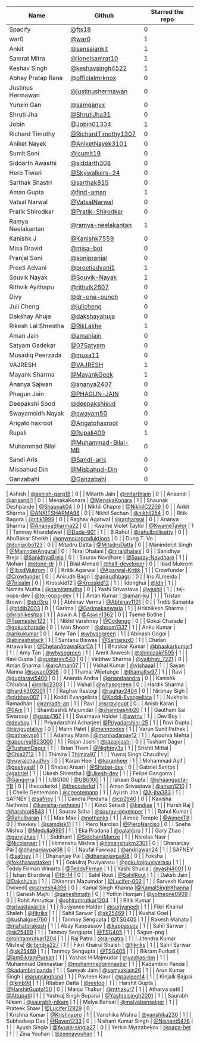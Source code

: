 | Name                | Github                                                        | Starred the repo |
| ------------------- | ------------------------------------------------------------- | ---------------- |
| Spacify             | [@fts18](https://github.com/fts18)                            | 0                |
| war0                | [@war0](https://github.com/war0)                              | 1                |
| Ankit               | [@sensaiankit](https://github.com/sensaiankit)                | 1                |
| Samrat Mitra        | [@lionelsamrat10](https://github.com/lionelsamrat10)          | 1                |
| Keshav Singh        | [@keshavsingh4522](https://github.com/keshavsingh4522/)       | 1                |
| Abhay Pratap Rana   | [@officialmrknox](https://github.com/OfficialMrKnoX)          | 0                |
| Justinus Hermawan   | [@justinushermawan](https://github.com/justinushermawan/)     | 0                |
| Yunxin Gan          | [@samganyx](https://github.com/samganyx/)                     | 0                |
| Shruti Jha          | [@ShrutiJha31](https://github.com/ShrutiJha31/)               | 0                |
| Jobin               | [@Jobin01334](https://github.com/Jobin01334)                  | 1                |
| Richard Timothy     | [@RichardTimothy1307](https://github.com/RichardTimothy1307/) | 0                |
| Aniket Nayek        | [@AniketNayek3101](https://github.com/AniketNayek3101)        | 0                |
| Sumit Soni          | [@isumit19](https://github.com/isumit19/)                     | 0                |
| Siddarth Awasthi    | [@siddarth308](https://github.com/siddarth308/)               | 0                |
| Hero Tiwari         | [@Skywalkers-24](https://github.com/Skywalkers-24/)           | 0                |
| Sarthak Shastri     | [@sarthak815](https://github.com/sarthak815)                  | 0                |
| Aman Gupta          | [@find-aman](https://github.com/find-aman)                    | 1                |
| Vatsal Narwal       | [@VatsalNarwal](https://github.com/VatsalNarwal)              | 0                |
| Pratik Shirodkar    | [@Pratik-Shirodkar](https://github.com/Pratik-Shirodkar)      | 0                |
| Ramya Neelakantan   | [@ramya-neelakantan](https://github.com/ramya-neelakantan)    | 1                |
| Kanishk J           | [@Kanishk7559](https://github.com/kanishk7559)                | 0                |
| Misa Dravid         | [@misa-bot](https://github.com/misa-bot)                      | 0                |
| Pranjal Soni        | [@sonipranjal](https://github.com/sonipranjal)                | 0                |
| Preeti Advani       | [@preetiadvani1](https://github.com/preetiadvani1)            | 1                |
| Souvik Nayak        | [@Souvik-Nayak](https://github.com/Souvik-Nayak)              | 1                |
| Rithvik Ayithapu    | [@rithvik2607](https://github.com/rithvik2607)                | 0                |
| Divy                | [@dr-one-punch](https://github.com/dr-one-punch)              | 0                |
| Juli Cheng          | [@julicheng](https://github.com/julicheng)                    | 0                |
| Dakshay Ahuja       | [@dakshayahuja](https://github.com/dakshayahuja)              | 0                |
| Rikesh Lal Shrestha | [@RikLakhe](https://github.com/RikLakhe)                      | 1                |
| Aman Jain           | [@amanjain](https://github.io/amnjain)                        | 0                |
| Satyam Gadekar      | [@07Satyam](https://github.com/07Satyam)                      | 0                |
| Musadiq Peerzada    | [@muxa11](https://github.com/muxa11)                          | 0                |
| VAJRESH             | [@VAJRESH](https://github.com/VAJRESH)                        | 1                |
| Mayank Sharma       | [@MayankGeek](https://github.com/MayankGeek)                  | 1                |
| Ananya Sajwan       | [@ananya2407](https://github.com/ananya2407)                  | 0                |
| Phagun Jain         | [@PHAGUN-JAIN](https://github.com/PHAGUN-JAIN)                | 0                |
| Deepakshi Sood      | [@deepakshisud](https://github.com/deepakshisud)              | 0                |
| Swayamsidh Nayak    | [@swayam50](https://github.com/swayam50)                      | 0                |
| Arigato haxroot     | [@Arigatohaxroot](https://github.com/Arigatohaxroot)          | 0                |
| Rupali              | [@Rupali409](https://github.com/Rupali409)                    | 1                |
| Muhammad Bilal      | [@Muhammad-Bilal-MB](https://github.com/Muhammad-Bilal-MB)    | 0                |
| Sandi Aris          | [@Sandi-aris](https://github.com/sandi-aris)                  | 0                |
| Misbahud Din        | [@Misbahud-Din](https://github.com/Misbahud-Din)              | 0                |
| Ganzabahl           | [@Ganzabahl](https://github.com/Ganzabahl)                    | 0                |

| Ashish | [@ashish-garg18](https://github.com/ashish-garg18) | 0 |
| Mitarth Jain | [@mitarthjain](https://github.com/mitarthjain) | 0 |
| Arisandi | [@arisandi1](https://github.com/arisandi1) | 0 |
| MenakaKonara | [@MenakaKonara](https://github.com/MenakaKonara) | 1 |
| Shaunak Deshpande | [@Shaunak04](https://github.com/Shaunak04) | 0 |
| Nikhil Chapre | [@NikhilC2209](https://github.com/NikhilC2209) | 0 |
| Ankit Sharma | [@ANKITSHARMA98](https://github.com/ANKITSHARMA98) | 0 |
| Nikhil Sachan | [@nikhil254](https://github.com/nikhil254) | 0 |
| Ritik Bagora | [@ritik1999](https://github.com/ritik1999) | 0 |
| Raghav Agarwal | [@ragharwal](https://github.com/ragharwal) | 0 |
| Ananya Sharma | [@AnanyaSharma22](https://github.com/AnanyaSharma22) | 0 |
| Kwame Violet Taylor | [@KwameTaylor](https://github.com/KwameTaylor) | 1 |
| Tanmay Khandelwal | [@Dude-901](https://github.com/Dude-901) | 1 |
| B Rahul | [@rahulbollisetty](https://github.com/rahulbollisetty) | 0 |
| AbuBakar Sheikh | [@onymousproduktions](https://github.com/onymousproduktions) | 0 |
| Dung T. Vo | [@dungxibo123](https://github.com/dungxibo123) | 0 |
| Mitadru Datta | [@MitadruDatta](https://github.com/MitadruDatta) | 0 |
| Maninderjit Singh | [@ManinderAngural](https://github.com/ManinderAngural) | 0 |
| Niraj Dhalani | [@nirajdhalani](https://github.com/nirajdhalani) | 0 |
| Sanidhya Breja | [@SanidhyaBreja](https://github.com/SanidhyaBreja) | 0 |
| Saurav Navdhare | [@Saurav-Navdhare](https://github.com/Saurav-Navdhare) | 1 |
| Mohan | [@stone-dr](https://github.com/stone-dr) | 0 |
| Bilal Ahmad | [@half-developer](https://github.com/half-developer) | 0 |
| Ibad Mukrom | [@IbadMukrom](https://github.com/IbadMukrom) | 0 |
| Kritik Agarwal | [@Agarwal-Kritik](https://github.com/Agarwal-Kritik) | 1 |
| Crowfunder | [@Crowfunder](https://github.com/Crowfunder) | 0 |
| Anirudh Bagri | [@anirudhbagri](https://github.com/anirudhbagri) | 0 |
| Iris ALmeida | [@7irisalm](https://github.com/7irisalm) | 0 |
| Krosskid12 | [@Krosskid12](https://github.com/Krosskid12) | 1 |
| lidonghui | [@ldh](https://github.com/ldh) | 1 |
| Namita Mutha | [@namitamutha](https://github.com/namitamutha) | 0 |
| Yashi Srivastava | [@yashii](https://github.com/yashii) | 1 |
| tej-oops-dev | [@tej-oops-dev](https://github.com/tej-oops-dev) | 1 |
| Aman Kumar | [@aman-ku](https://github.com/aman-ku) | 1 |
| Tristan Brown | [@drd3rp](https://github.com/drd3rp) | 0 |
| Abhinav Verma | [@Abhinav1101](https://github.com/Abhinav1101) | 0 |
| Tridib Samanta | [@tridib2003](https://github.com/tridib2003) | 0 |
| Garima | [@Garimakanwaria](https://github.com/Garimakanwaria) | 1 |
| Hrishikesh Sharma | [@hrishikeshps](https://github.com/hrishikeshps) | 1 |
| Aswin A | [@Aswin1362](https://github.com/Aswin1362) | 0 |
| Tseme Botlhe | [@Tsemester123](https://github.com/Tsemester123) | 1 |
| Nikhil Varshney | [@Codengg](https://github.com/Codengg) | 0 |
| Gokul Charade | [@gokulcharade](https://github.com/gokulcharade) | 0 |
| Ivan Shoom | [@shoom1337](https://github.com/shoom1337) | 1 |
| Anku Kumar | [@ankukumar](https://github.com/katanaop6) | 0 |
| Amy Tan | [@whysogreen](https://github.com/whysogreen) | 1 |
| Abinash Gogoi | [@abinashstack](https://github.com/abinashstack) | 1 |
| Santanu Biswas | [@SantanuxD](https://github.com/SantanuxD) | 1 |
| Chetan Atrawalkar | [@ChetanAtrawalkarCA](https://github.com/ChetanAtrawalkarCA) | 1 |
| Bhaskar Kumar | [@bhaskarkumar1](https://github.com/bhaskarkumar1) | 1 |
| Amy Tan | [@whysogreen](https://github.com/whysogreen) | 1 |
| Amrit Anwesh | [@shinozaki1595](https://github.com/shinozaki1595) | 1 |
| Ravi Gupta | [@guptaravi540](https://github.com/@guptaravi540) | 0 |
| Vaibhav Sharma | [@vaibhav_7221](https://github.com/vaibhavsharma7221) | 0 |
| Aman Sharma | [@arcAman07](https://github.com/arcAman07) | 1 |
| Vishal Kumar | [@vishaaal](https://github.com/vishaaal) | 1 |
| Sayan Manna |[@sayan0306](https://github.com/sayan0306) | 0 |
| Thamal Wijetunge | [@thamaltw97](https://github.com/Thamaltw97) | 1 |
| Ravi | [@guptaravi5400](https://github.com/guptaravi5400) | 0 |
| Ananda Andra | [@anandaandra](https://github.com/anandaandra) | 0 |
| Kanishk Chhabra | [@mrkc2303](https://github.com/mrkc2303) | 1 |
| Vishal | [@whysogreen](https://github.com/vishal0535) | 0 |
| Hardik Sharma | [@hardik302001](https://github.com/hardik302001) | 1 |
| Raghav Rastogi | [@raghav2404](https://github.com/raghav2404) | 0 |
| Nirbhay Sigh | [@nirbhay007](https://github.com/nirbhay007) | 1 |
| Koddi Evangelista | [@Koddi-Evangelista](https://github.com/Koddi-Evangelista) | 1 |
| Nukholis Ramadhan | [@ramadh-an](https://github.com/ramadh-an) | 1 |
| Ravi | [@srravigupt](https://github.com/srravigupt) | 0 |
| Anish Karan | [@0Ani](https://github.com/0Ani) | 1 |
| Shambashib Majumdar | [@shambashib20](https://github.com/shambashib20) | 1 |
| Gautham Sai Swaroop | [@gssp4167](https://github.com/gssp4167) | 1 |
| Swarnava Halder | [@swrnv](https://github.com/swrnv) | 1 |
| Dev Boy | [@devboy](https://github.com/DevBoy69) | 1 |
| Priyadarshini Acharjee| [@Priyadarshini-25](https://github.com/Priyadarshini-25) | 1 |
| Ravi Gupta | [@raviguptalive](https://github.com/raviguptalive) | 0 |
| Mann Patel | [@manncodes](https://github.com/manncodes) | 1 |
| Varun Sunil Pathak | [@pathakvsp1](https://github.com/pathakvsp1) | 1 |
| Adamay Mann | [@mannadamay12](https://github.com/mannadamay12) | 1 |
| Apoorva Mehta | [@apoorva1823000](https://github.com/apoorva1823000) | 1 |
| Rajan Joshi | [@razanjoshi](https://github.com/razanjoshi) | 0 |
| Tushant Dagur | [@TushantDagur](https://github.com/TushantDagur) | 1 |
| Brian Tham | [@Nightey3s](https://github.com/Nightey3s) | 1 |
| Srishti Mittal | [@Chia2712](https://github.com/Chia2712) | 1 |
| Thimira | [Thimira97](https://github.com/Thimira97) | 1 |
| Yuvraj Singh Chaudhry| [@yuvrajchaudhry](https://github.com/yuvrajchaudhry) | 0 |
| Karan Heer | [@karanheer](https://github.com/karanheer) | 1 |
| Mohammad Asif | [@geekyasif](https://github.com/geekyasif) | 0 |
| Shabaj Ansari | [@SHabaj-dev](https://github.com/SHabaj-dev) | 0 |
| Gabriel Santos | [@gabriel](https://github.com/gabriel-github) | 1 |
| Ukesh Shrestha | [@Ukesh-dev](https://github.com/Ukesh-dev) | 1 |
| Felipe Gangorra | [@Gangorra](https://github.com/Gangorra) | 1 |
| UBG100 | [@UBG100](https://github.com/UBG100) | 1 |
| Ishaan Gupta | [@ishaangupta-YB](https://github.com/ishaangupta-YB) | 0 |
| thecoderkd | [@thecoderkd](https://github.com/thecoderkd) | 1 |
| Aman Srivastava | [@aman1210](https://github.com/aman1210) | 1 |
| Chelle Gentemann | [@cgentemann](https://github.com/cgentemann) | 1 |
| Ayush Jha | [@A-jha383](https://github.com/A-jha383) | 1 |
| SAFNEY | [@safney](https://github.com/safeny) | 1 |
| Candra Perdana | [@cp2940](https://github.com/cp2940) | 0 |
| Kavisha Nethmini | [@kavisha-nethmini](https://github.com/kavisha-nethmini) | 1 |
| Kindi Setiadi | [@kindise](https://github.com/kindise) | 1 |
| Harsh Raj | [@harshraj8843](https://github.com/harshraj8843) | 1 |
| Sourav Saha | [@sourav-developer](https://github.com/platinumpmo-amigo) | 1 |
| Rahul Kumar | [@Rahulbaran](https://github.com/Rahulbaran) | 1 |
| Max Max | [@nothanks](https://github.com/nothanks) | 1 |
| Aimee Temple | [@AimeeT8](https://github.com/AimeeT8) | 0 |
| thexkey | [@samdisk11](https://github.com/samdisk11) | 1 |
| Piero Narciso | [@PieroNarciso](https://github.com/PieroNarciso) | 0 |
| Sneha Mishra | [@Medulla9991](https://github.com/Medulla9991) | 1 |
| Eka Pradana | [@oalahbro](https://github.com/oalahbro) | 1 |
| Gary Zhao | [@garyjzhao](https://github.com/garyjzhao) | 1 |
| Siddhant | [@SiddhantManze](https://github.com/SiddhantManze) | 1 |
| Nicolas Nasr | [@Nicolanasr](https://github.com/Nicolanasr) | 1 |
| Himanshu Mishra | [@himanshukm2301](https://github.com/himanshukm2301) | 0 |
| Dhananjay Pai | [@dhananjaypai08](https://github.com/dhananjaypai08) | 0 |
| Naufal Fawwaz | [@andriawan24](https://github.com/andriawan24) | 1 |
| SAFNEY | [@safney](https://github.com/safeny) | 1 |
| Dhananjay Pai | [@dhananjaypai08](https://github.com/dhananjaypai08) | 0 |
| Foksha | [@fokshawastaken](https://github.com/FokshaWasTaken) | 1 |
| Gokulraj Puviyarasu | [@gokulrajpuviyarasu](https://github.com/gokulrajpuviyarasu) | 1 |
| Teddy Firman Winarto | [@TeddyFirman](https://github.com/TeddyFirman) | 1 |
| Yashi Shukla | [@yashi4001](https://github.com/yashi4001) | 0 |
| Ishan Bhardwaj | [@IB-14](https://github.com/IB-14) | 0 |
| Sahil Rout | [@SahilRout](https://github.com/SahilRout) | 1 |
| Daksh Jain | [@DakshJain](https://github.com/Dakshjain1) | 1 |
| Chirantan Mazumdar | [@Lucifer-002](https://github.com/Lucifer-002) | 1 |
| Sarvesh Kumar Dwivedi| [@sarvesh4396](https://github.com/sarvesh4396) | 0 |
| Kamal Singh Khanna |[@KamalSinghKhanna](https://github.com/KamalSinghKhanna) | 1 |
| Ganesh Majhi | [@ganeshmajhi](https://github.com/ganeshmajhi) | 0 |
| Yothin Homjan | [@yotheone0909](https://github.com/yotheone0909) | 0 |
| Rohit Amrutkar | [@rohitamrutkar1204](https://github.com/rohitamrutkar1204) | 1 |
| Ritik Kumar | [@srivastavaritik](https://github.com/srivastavaritik) | 1 |
| Surjyanee Halder | [@surjyaneeh](https://github.com/surjyaneeh) | 1 |
| Fikri Khairul Shaleh | [@fikriks](https://github.com/fikriks) | 1 |
| Sahil Sarwar | [@sk25469](https://github.com/sk25469) | 1 |
| Kushal Goel | [@kushalgoel786](https://github.com/kushalgoel786) | 1 |
| Tanmoy Sengupta | [@TSG405](https://github.com/tsg405) | 1 |
| Rakesh Mahato | [@mahatorakesh](https://github.com/mahatorakesh) | 1 |
| Abay Kappassov | [@kappassov](https://github.com/kappassov) | 1 |
| Sahil Sarwar | [@sk25469](https://github.com/sk25469) | 1 |
| Tanmoy Sengupta | [@TSG405](https://github.com/tsg405) | 1 |
| Sagun-png | [@rohitamrutkar1204](https://github.com/Sagun-png) | 1 |
| Raj Patra | [@raj-patra](https://github.com/raj-patra) | 1 |
| Jitendra Kumar Mishra| [@jitendra227](https://github.com/jitendra227) | 1 |
| Fikri Khairul Shaleh | [@fikriks](https://github.com/fikriks) | 1 |
| Sahil Sarwar | [@sk25469](https://github.com/sk25469) | 1 |
| Tanmoy Sengupta | [@TSG405](https://github.com/tsg405) | 1 |
| Bikram Purkait | [@IamBikramPurkait](https://github.com/IamBikramPurkait) | 1 |
| Yashas H Majmudar | [@yashas-hm](https://github.com/yashas-hm) | 1 |
| Muhammad Gimnastiar | [@muhammadgimnastiar](https://github.com/muhammadgimnastiar) | 1 |
| Kadambini Panda | [@kadambinipanda](https://github.com/kadambinipanda) | 1 |
| Samyak Jain | [@samyakjain26](https://github.com/samyakjain26) | 1 |
| Arun Kumar Singh | [@arunsinghsnd](https://github.com/arunsinghsnd) | 1 |
| Pavleen Kaur | [@pavleen14](https://github.com/pavleen14) | 1 |
| Kinjalk Bajpai | [@kinb98](https://github.com/kinb98) | 1 |
| Ritaban Datta | [@reetoo](https://github.com/Reetoo) | 1 |
| Harshit Gupta | [@HarshitGupta150](https://github.com/HarshitGupta150) | 0 |
| Manju Thakur | [@mthakur7](https://github.com/mthakur7) | 1 |
| Atharva patil | [@Attupatil](https://github.com/Attupatil) | 1 |
| Yashraj Singh Boparai | [@Yashrajsingh2001](https://github.com/Yashrajsingh2001) | 1 |
| Saurabh Nikam | [@saurabh-nikam](https://github.com/saurabh-nikam) | 1 |
| Malya Bansal | [@malyabansalper](https://github.com/malyabansalper) | 1 |
| Prateek Shaw | [@Lucifer12929](https://github.com/Lucifer12929) | 0 |  
| Krishna Kumar | [@Krishnapro](https://github.com/Krishnapro) | 1 |
| Vanshika Mishra | [@vanshika230](https://github.com/vanshika230) | 1 |
| Subhadeep Das | [@Raven1233](https://github.com/Raven1233) | 0 |
| Nishant Kumar Singh | [@Nishant5476](https://github.com/Nishant5476) | 1 |
| Ayush Singla | [@Ayush-singla27](https://github.com/Ayush-singla27) | 0 |
| Yerkin Myrzabekov | [@papa-het](https://github.com/Papa-het) | 1 |
| Zina Youhan | [@zeenayouhan](https://github.com/zeenayouhan) | 1 |
